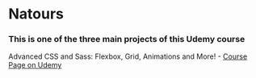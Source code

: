 # Natours

### This is one of the three main projects of this Udemy course

Advanced CSS and Sass: Flexbox, Grid, Animations and More! - [Course Page on Udemy](https://www.udemy.com/course/advanced-css-and-sass/?couponCode=LETSLEARNNOWPP)
